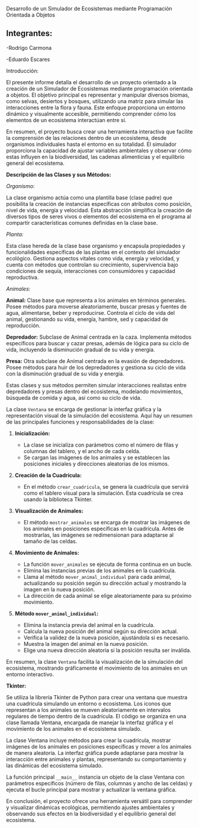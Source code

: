 Desarrollo de un Simulador de Ecosistemas mediante Programación Orientada a Objetos

Integrantes:
-
-Rodrigo Carmona

-Eduardo Escares


Introducción:

El presente informe detalla el desarrollo de un proyecto orientado a la creación de un Simulador de Ecosistemas mediante programación orientada a objetos. El objetivo principal es representar y manipular diversos biomas, como selvas, desiertos y bosques, utilizando una matriz para simular las interacciones entre la flora y fauna. Este enfoque proporciona un entorno dinámico y visualmente accesible, permitiendo comprender cómo los elementos de un ecosistema interactúan entre sí.

En resumen, el proyecto busca crear una herramienta interactiva que facilite la comprensión de las relaciones dentro de un ecosistema, desde organismos individuales hasta el entorno en su totalidad. El simulador proporciona la capacidad de ajustar variables ambientales y observar cómo estas influyen en la biodiversidad, las cadenas alimenticias y el equilibrio general del ecosistema.

**Descripción de las Clases y sus Métodos:**

*Organismo:*

La clase organismo actúa como una plantilla base (clase padre) que posibilita la creación de instancias específicas con atributos como posición, nivel de vida, energía y velocidad. Esta abstracción simplifica la creación de diversos tipos de seres vivos o elementos del ecosistema en el programa al compartir características comunes definidas en la clase base.

*Planta:*

Esta clase hereda de la clase base organismo y encapsula propiedades y funcionalidades específicas de las plantas en el contexto del simulador ecológico. Gestiona aspectos vitales como vida, energía y velocidad, y cuenta con métodos que controlan su crecimiento, supervivencia bajo condiciones de sequía, interacciones con consumidores y capacidad reproductiva.

*Animales:*

**Animal:** Clase base que representa a los animales en términos generales. Posee métodos para moverse aleatoriamente, buscar presas y fuentes de agua, alimentarse, beber y reproducirse. Controla el ciclo de vida del animal, gestionando su vida, energía, hambre, sed y capacidad de reproducción.

**Depredador:** Subclase de Animal centrada en la caza. Implementa métodos específicos para buscar y cazar presas, además de lógica para su ciclo de vida, incluyendo la disminución gradual de su vida y energía.

**Presa:** Otra subclase de Animal centrada en la evasión de depredadores. Posee métodos para huir de los depredadores y gestiona su ciclo de vida con la disminución gradual de su vida y energía.

Estas clases y sus métodos permiten simular interacciones realistas entre depredadores y presas dentro del ecosistema, modelando movimientos, búsqueda de comida y agua, así como su ciclo de vida.


La clase `Ventana` se encarga de gestionar la interfaz gráfica y la representación visual de la simulación del ecosistema. Aquí hay un resumen de las principales funciones y responsabilidades de la clase:

1. **Inicialización:**
   - La clase se inicializa con parámetros como el número de filas y columnas del tablero, y el ancho de cada celda.
   - Se cargan las imágenes de los animales y se establecen las posiciones iniciales y direcciones aleatorias de los mismos.

2. **Creación de la Cuadrícula:**
   - En el método `crear_cuadricula`, se genera la cuadrícula que servirá como el tablero visual para la simulación. Esta cuadrícula se crea usando la biblioteca Tkinter.

3. **Visualización de Animales:**
   - El método `mostrar_animales` se encarga de mostrar las imágenes de los animales en posiciones específicas en la cuadrícula. Antes de mostrarlas, las imágenes se redimensionan para adaptarse al tamaño de las celdas.

4. **Movimiento de Animales:**
   - La función `mover_animales` se ejecuta de forma continua en un bucle.
   - Elimina las instancias previas de los animales en la cuadrícula.
   - Llama al método `mover_animal_individual` para cada animal, actualizando su posición según su dirección actual y mostrando la imagen en la nueva posición.
   - La dirección de cada animal se elige aleatoriamente para su próximo movimiento.

5. **Método `mover_animal_individual`:**
   - Elimina la instancia previa del animal en la cuadrícula.
   - Calcula la nueva posición del animal según su dirección actual.
   - Verifica la validez de la nueva posición, ajustándola si es necesario.
   - Muestra la imagen del animal en la nueva posición.
   - Elige una nueva dirección aleatoria si la posición resulta ser inválida.

En resumen, la clase `Ventana` facilita la visualización de la simulación del ecosistema, mostrando gráficamente el movimiento de los animales en un entorno interactivo.


**Tkinter:**

Se utiliza la librería Tkinter de Python para crear una ventana que muestra una cuadrícula simulando un entorno o ecosistema. Los iconos que representan a los animales se mueven aleatoriamente en intervalos regulares de tiempo dentro de la cuadrícula. El código se organiza en una clase llamada Ventana, encargada de manejar la interfaz gráfica y el movimiento de los animales en el ecosistema simulado.

La clase Ventana incluye métodos para crear la cuadrícula, mostrar imágenes de los animales en posiciones específicas y mover a los animales de manera aleatoria. La interfaz gráfica puede adaptarse para mostrar la interacción entre animales y plantas, representando su comportamiento y las dinámicas del ecosistema simulado.

La función principal `__main__` instancia un objeto de la clase Ventana con parámetros específicos (número de filas, columnas y ancho de las celdas) y ejecuta el bucle principal para mostrar y actualizar la ventana gráfica.

En conclusión, el proyecto ofrece una herramienta versátil para comprender y visualizar dinámicas ecológicas, permitiendo ajustes ambientales y observando sus efectos en la biodiversidad y el equilibrio general del ecosistema.
